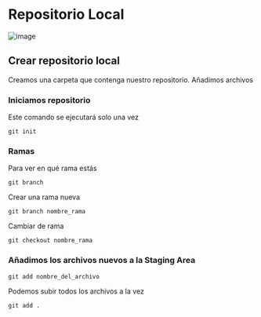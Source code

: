 # Repositorio Local

![image](https://user-images.githubusercontent.com/67286095/140605791-e3369513-741a-4b18-9cff-1362cf23846a.png)

## Crear repositorio local
Creamos una carpeta que contenga nuestro repositorio.
Añadimos archivos

### Iniciamos repositorio
Este comando se ejecutará solo una vez

```
git init
```
### Ramas
Para ver en qué rama estás

```
git branch
```
Crear una rama nueva

```
git branch nombre_rama
```

Cambiar de rama

```
git checkout nombre_rama
```

### Añadimos los archivos nuevos a la Staging Area

```
git add nombre_del_archivo
```
Podemos subir todos los archivos a la vez

```
git add .
```

